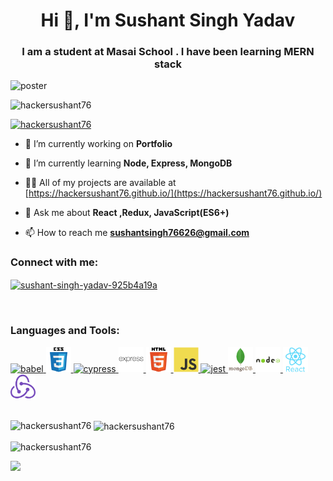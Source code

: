 <h1 align="center">Hi 👋, I'm Sushant Singh Yadav</h1>
<h3 align="center">I am a student at Masai School . I have been learning MERN stack</h3>

<p><img src="https://camo.githubusercontent.com/48ec00ed4c84e771db4a1db90b56352923a8d644452a32b434d68e97006c9337/68747470733a2f2f63686b736b696c6c732e636f6d2f77702d636f6e74656e742f75706c6f6164732f323032302f30342f504e432d416e696d617465642d42616e6e6572732e676966" alt="poster"/></p>

<p align="left"> <img src="https://komarev.com/ghpvc/?username=hackersushant76&label=Profile%20views&color=0e75b6&style=flat" alt="hackersushant76" /> </p>

<p align="left"> <a href="https://github.com/ryo-ma/github-profile-trophy"><img src="https://github-profile-trophy.vercel.app/?username=hackersushant76" alt="hackersushant76" /></a> </p>

- 🔭 I’m currently working on **Portfolio**

- 🌱 I’m currently learning **Node, Express, MongoDB**

- 👨‍💻 All of my projects are available at [https://hackersushant76.github.io/](https://hackersushant76.github.io/)

- 💬 Ask me about **React ,Redux, JavaScript(ES6+)**

- 📫 How to reach me **sushantsingh76626@gmail.com**

<h3 align="left">Connect with me:</h3>
<p align="left">
<a href="https://linkedin.com/in/sushant-singh-yadav-925b4a19a" target="blank"><img align="center" src="https://raw.githubusercontent.com/rahuldkjain/github-profile-readme-generator/master/src/images/icons/Social/linked-in-alt.svg" alt="sushant-singh-yadav-925b4a19a" height="30" width="40" /></a>
</p>
<br/>
<h3 align="left">Languages and Tools:</h3>
<div  align="left" display:"flex" gap:"20px" justify-content="left"> <a href="https://babeljs.io/" target="_blank" rel="noreferrer"> <img src="https://www.vectorlogo.zone/logos/babeljs/babeljs-icon.svg" alt="babel" width="40" height="40"/> </a> <a href="https://www.w3schools.com/css/" target="_blank" rel="noreferrer"> <img src="https://raw.githubusercontent.com/devicons/devicon/master/icons/css3/css3-original-wordmark.svg" alt="css3" width="40" height="40"/> </a> <a href="https://www.cypress.io" target="_blank" rel="noreferrer"> <img src="https://raw.githubusercontent.com/simple-icons/simple-icons/6e46ec1fc23b60c8fd0d2f2ff46db82e16dbd75f/icons/cypress.svg" alt="cypress" width="40" height="40"/> </a> <a href="https://expressjs.com" target="_blank" rel="noreferrer"> <img src="https://raw.githubusercontent.com/devicons/devicon/master/icons/express/express-original-wordmark.svg" alt="express" width="40" height="40"/> </a> <a href="https://www.w3.org/html/" target="_blank" rel="noreferrer"> <img src="https://raw.githubusercontent.com/devicons/devicon/master/icons/html5/html5-original-wordmark.svg" alt="html5" width="40" height="40"/> </a> <a href="https://developer.mozilla.org/en-US/docs/Web/JavaScript" target="_blank" rel="noreferrer"> <img src="https://raw.githubusercontent.com/devicons/devicon/master/icons/javascript/javascript-original.svg" alt="javascript" width="40" height="40"/> </a> <a href="https://jestjs.io" target="_blank" rel="noreferrer"> <img src="https://www.vectorlogo.zone/logos/jestjsio/jestjsio-icon.svg" alt="jest" width="40" height="40"/> </a> <a href="https://www.mongodb.com/" target="_blank" rel="noreferrer"> <img src="https://raw.githubusercontent.com/devicons/devicon/master/icons/mongodb/mongodb-original-wordmark.svg" alt="mongodb" width="40" height="40"/> </a> <a href="https://nodejs.org" target="_blank" rel="noreferrer"> <img src="https://raw.githubusercontent.com/devicons/devicon/master/icons/nodejs/nodejs-original-wordmark.svg" alt="nodejs" width="40" height="40"/> </a> <a href="https://reactjs.org/" target="_blank" rel="noreferrer"> <img src="https://raw.githubusercontent.com/devicons/devicon/master/icons/react/react-original-wordmark.svg" alt="react" width="40" height="40"/> </a> <a href="https://redux.js.org" target="_blank" rel="noreferrer"> <img src="https://raw.githubusercontent.com/devicons/devicon/master/icons/redux/redux-original.svg" alt="redux" width="40" height="40"/> </a> </div>

<br/>
<p><img align="left" src="https://github-readme-stats.vercel.app/api/top-langs?username=hackersushant76&show_icons=true&locale=en&layout=compact" alt="hackersushant76" /></p>


<p>&nbsp;<img align="center" src="https://github-readme-stats.vercel.app/api?username=hackersushant76&show_icons=true&locale=en" alt="hackersushant76" /></p>


<p><img align="center" src="https://github-readme-streak-stats.herokuapp.com/?user=hackersushant76&" alt="hackersushant76" /></p>


<p>
  <img src="https://activity-graph.herokuapp.com/graph?username=HackerSushant76&show_icons=true&count_private=true&include_all_commits=true&theme=minimal&hide_border=true&radius=4" />
</p>
